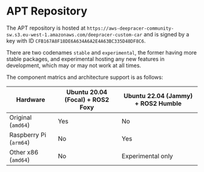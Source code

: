# APT Repository

The APT repository is hosted at `https://aws-deepracer-community-sw.s3.eu-west-1.amazonaws.com/deepracer-custom-car` and is signed by a key with ID `CFB167A8F18DE6A634A6A2E4A63BC335D48DF8C6`.

There are two codenames `stable` and `experimental`, the former having more stable packages, and experimental hosting any new features in development, which may or may not work at all times.

The component matrics and architecture support is as follows:

| Hardware | Ubuntu 20.04 (Focal) + ROS2 Foxy | Ubuntu 22.04 (Jammy) + ROS2 Humble |
|----------|----------------------------------|------------------------------------| 
| Original (`amd64`) | Yes                    | No                                 |
| Raspberry Pi (`arm64`) | No                 | Yes                                | 
| Other x86 (`amd64`) | No                    | Experimental only                  |                          
